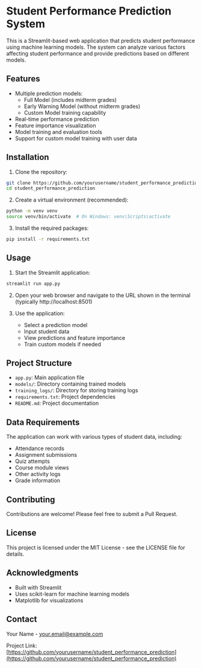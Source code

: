 # Student Performance Prediction System

This is a Streamlit-based web application that predicts student performance using machine learning models. The system can analyze various factors affecting student performance and provide predictions based on different models.

## Features

- Multiple prediction models:
  - Full Model (includes midterm grades)
  - Early Warning Model (without midterm grades)
  - Custom Model training capability
- Real-time performance prediction
- Feature importance visualization
- Model training and evaluation tools
- Support for custom model training with user data

## Installation

1. Clone the repository:
```bash
git clone https://github.com/yourusername/student_performance_prediction.git
cd student_performance_prediction
```

2. Create a virtual environment (recommended):
```bash
python -m venv venv
source venv/bin/activate  # On Windows: venv\Scripts\activate
```

3. Install the required packages:
```bash
pip install -r requirements.txt
```

## Usage

1. Start the Streamlit application:
```bash
streamlit run app.py
```

2. Open your web browser and navigate to the URL shown in the terminal (typically http://localhost:8501)

3. Use the application:
   - Select a prediction model
   - Input student data
   - View predictions and feature importance
   - Train custom models if needed

## Project Structure

- `app.py`: Main application file
- `models/`: Directory containing trained models
- `training_logs/`: Directory for storing training logs
- `requirements.txt`: Project dependencies
- `README.md`: Project documentation

## Data Requirements

The application can work with various types of student data, including:
- Attendance records
- Assignment submissions
- Quiz attempts
- Course module views
- Other activity logs
- Grade information

## Contributing

Contributions are welcome! Please feel free to submit a Pull Request.

## License

This project is licensed under the MIT License - see the LICENSE file for details.

## Acknowledgments

- Built with Streamlit
- Uses scikit-learn for machine learning models
- Matplotlib for visualizations

## Contact

Your Name - your.email@example.com

Project Link: [https://github.com/yourusername/student_performance_prediction](https://github.com/yourusername/student_performance_prediction) 